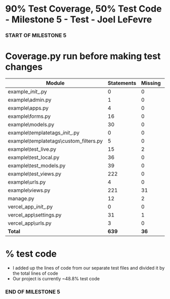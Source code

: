 # 90% Test Coverage, 50% Test Code - Milestone 5 - Test - Joel LeFevre

### START OF MILESTONE 5 ###

# Coverage.py run before making test changes

| Module                                   | Statements | Missing | Excluded | Coverage |
| ---------------------------------------- | ---------- | ------- | -------- | -------- |
| example\__init__.py                      | 0          | 0       | 0        | 100%     |
| example\admin.py                         | 1          | 0       | 0        | 100%     |
| example\apps.py                          | 4          | 0       | 0        | 100%     |
| example\forms.py                         | 16         | 0       | 0        | 100%     |
| example\models.py                        | 30         | 0       | 0        | 100%     |
| example\templatetags\__init__.py         | 0          | 0       | 0        | 100%     |
| example\templatetags\custom_filters.py   | 5          | 0       | 0        | 100%     |
| example\test_live.py                     | 15         | 2       | 0        | 87%      |
| example\test_local.py                    | 36         | 0       | 0        | 100%     |
| example\test_models.py                   | 39         | 0       | 0        | 100%     |
| example\test_views.py                    | 222        | 0       | 0        | 100%     |
| example\urls.py                          | 4          | 0       | 0        | 100%     |
| example\views.py                         | 221        | 31      | 0        | 86%      |
| manage.py                                | 12         | 2       | 0        | 83%      |
| vercel_app\__init__.py                   | 0          | 0       | 0        | 100%     |
| vercel_app\settings.py                   | 31         | 1       | 0        | 97%      |
| vercel_app\urls.py                       | 3          | 0       | 0        | 100%     |
| **Total**                                | **639**    | **36**  | **0**    | **94%**  |

# % test code

* I added up the lines of code from our separate test files and divided it by the total lines of code
* Our project is currently ~48.8% test code

### END OF MILESTONE 5